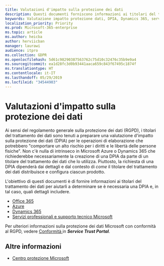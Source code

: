 ```yaml
---
title: Valutazioni d'impatto sulla protezione dei dati
description: Questi documenti forniscono informazioni ai titolari del trattamento dei dati per aiutarli a determinare se è necessaria una DPIA e, in tal caso, quali dettagli includere.
keywords: Valutazione impatto protezione dati, DPIA, Dynamics 365, servizi professionali Microsoft, Microsoft 365, documentazione Microsoft 365, RGPD
localization_priority: Priority
ms.prod: Microsoft-365-enterprise
ms.topic: article
ms.author: heicba
author: herviicban
manager: laurawi
audience: itpro
ms.collection: GDPR
ms.openlocfilehash: 5d61c98290387563762c75d10c32476c35b9e9a4
ms.sourcegitcommit: ea1d28fc3d0b93441aaca659c843f67495c1874f
ms.translationtype: HT
ms.contentlocale: it-IT
ms.lasthandoff: 05/29/2019
ms.locfileid: "34544903"
---
```

# <a name="data-protection-impact-assessments"></a>Valutazioni d'impatto sulla protezione dei dati

Ai sensi del regolamento generale sulla protezione dei dati (RGPD), i titolari del trattamento dei dati sono tenuti a preparare una valutazione d'impatto sulla protezione dei dati (DPIA) per le operazioni di elaborazione che potrebbero "comportare un alto rischio per i diritti e le libertà delle persone fisiche". Non c'è nulla di intrinseco in Microsoft Azure o Dynamics 365 che richiederebbe necessariamente la creazione di una DPIA da parte di un titolare del trattamento dei dati che lo utilizza. Piuttosto, la richiesta di una DPIA dipenderà dai dettagli e dal contesto di *come* il titolare del trattamento dei dati distribuisce e configura ciascun prodotto.

L'obiettivo di questi documenti è di fornire informazioni ai titolari del trattamento dei dati per aiutarli a determinare se è necessaria una DPIA e, in tal caso, quali dettagli includere.

- [Office 365](gdpr-dpia-office365.md)
- [Azure](gdpr-dpia-azure.md)
- [Dynamics 365](gdpr-dpia-dynamics.md)
- [Servizi professionali e supporto tecnico Microsoft](gdpr-dpia-prof-services.md)

Per ulteriori informazioni sulla protezione dei dati Microsoft con conformità al RGPD, vedere [ Conformità ](https://servicetrust.microsoft.com/ComplianceManager) in ***Service Trust Portal***.

## <a name="learn-more"></a>Altre informazioni

- [Centro protezione Microsoft](https://www.microsoft.com/TrustCenter/Privacy/gdpr/default.aspx)